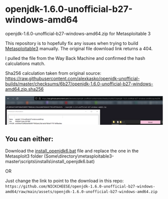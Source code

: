 # openjdk-1.6.0-unofficial-b27-windows-amd64


 openjdk-1.6.0-unofficial-b27-windows-amd64.zip for Metasploitable 3



This repository is to hopefully fix any issues when trying to build [Metasploitable3](https://github.com/rapid7/metasploitable3) manually. The original file download link returns a 404. 

I pulled the file from the Way Back Machine and confirmed the hash calculations match.

Sha256 calculation taken from original source: https://raw.githubusercontent.com/alexkasko/openjdk-unofficial-builds/master/checksums/6b27/openjdk-1.6.0-unofficial-b27-windows-amd64.zip.sha256

![Hash](https://github.com/NICKCHEESE/openjdk-1.6.0-unofficial-b27-windows-amd64/blob/main/img/hashcheck.png)



## You can either:

Download the [install_openjdk6.bat](https://github.com/NICKCHEESE/openjdk-1.6.0-unofficial-b27-windows-amd64/blob/main/assets/install_openjdk6.bat) file and replace the one in the Metasploit3 folder (Some\directory\metasploitable3-master\scripts\installs\install_openjdk6.bat)

OR

Just change the link to point to the download in this repo:  ```https://github.com/NICKCHEESE/openjdk-1.6.0-unofficial-b27-windows-amd64/raw/main/assets/openjdk-1.6.0-unofficial-b27-windows-amd64.zip```

